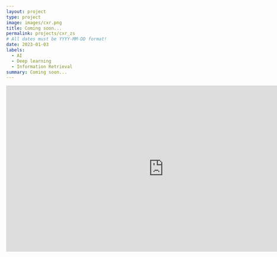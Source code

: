 ```yaml
---
layout: project
type: project
image: images/cxr.png
title: Coming soon...
permalink: projects/cxr_zs
# All dates must be YYYY-MM-DD format!
date: 2023-01-03
labels:
  - AI
  - Deep learning
  - Information Retrieval
summary: Coming soon...
---
```


<iframe
	src="https://whuang06-cxr-predict.hf.space"
	frameborder="0"
	width="850"
	height="450"
></iframe>
